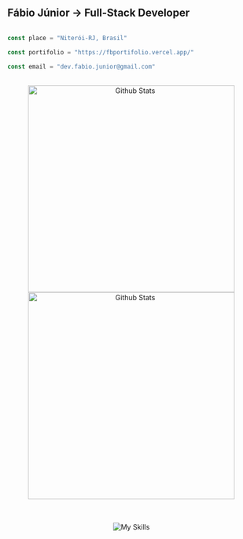Fábio Júnior → Full-Stack Developer
------------------------

```javascript

const place = "Niterói-RJ, Brasil"

const portifolio = "https://fbportifolio.vercel.app/"

const email = "dev.fabio.junior@gmail.com"

```
<br/> 
<div align="center"> 
  <picture>
    <source media="(prefers-color-scheme: dark)" width="420px" srcset="https://github-readme-streak-stats-matipl01.vercel.app/?user=fabiojr0&background=0d1117&border=0d1117&ring=9b59b6&fire=fff&currStreakNum=fff&sideNums=9b59b6&currStreakLabel=9b59b6&sideLabels=eee&dates=bbb" /> 
    <img width="420px" alt="Github Stats" src="https://github-readme-streak-stats.herokuapp.com/?user=fabiojr0&ring=9b59b6&fire=9b59b6&currStreakNum=9b59b6&sideNums=9b59b6&currStreakLabel=9b59b6&sideLabels=6e6e6e&dates=999&hide_border=true" />
  </picture>
  <img width="420px" alt="Github Stats" src="https://github-readme-stats-matipl01.vercel.app/api?username=fabiojr0&count_private=true&show_icons=true&title_color=9b59b6&icon_color=9b59b6&bg_color=60,0d1117,0d1117&hide_border=true&text_color=ffffff&border_radius=5"/>
  <br> 
<br/>


<br/>



![My Skills](https://skillicons.dev/icons?i=react,tailwindcss,typescript,js,html,css,java,php,laravel,py,cs,mysql)

</div>


